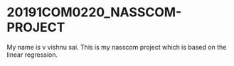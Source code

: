 # 20191COM0220_NASSCOM-PROJECT
My name is v vishnu sai. 
This is my nasscom project which is based on the linear regression.
